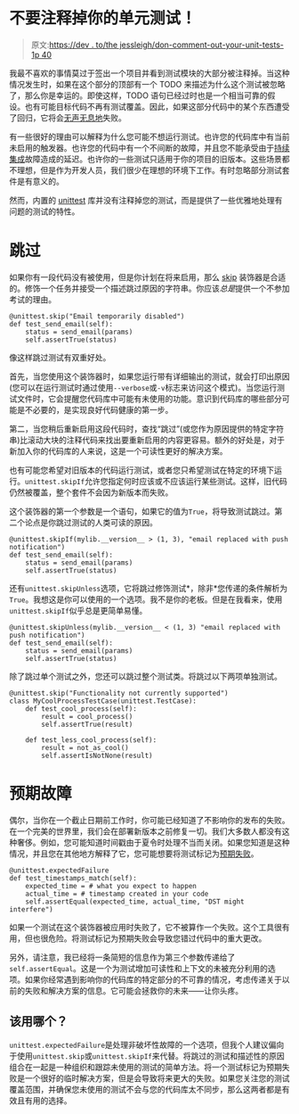 # 不要注释掉你的单元测试！

> 原文:[https://dev . to/the jessleigh/don-comment-out-your-unit-tests-1p 40](https://dev.to/thejessleigh/dont-comment-out-your-unit-tests-1p40)

我最不喜欢的事情莫过于签出一个项目并看到测试模块的大部分被注释掉。当这种情况发生时，如果在这个部分的顶部有一个 TODO 来描述为什么这个测试被忽略了，那么你是幸运的。即使这样，TODO 语句已经过时也是一个相当可靠的假设。也有可能目标代码不再有测试覆盖。因此，如果这部分代码中的某个东西遭受了回归，它将会[无声无息地](https://www.python.org/dev/peps/pep-0020/)失败。

有一些很好的理由可以解释为什么您可能不想运行测试。也许您的代码库中有当前未启用的触发器。也许您的代码中有一个不间断的故障，并且您不能承受由于[持续集成](https://en.wikipedia.org/wiki/Continuous_integration)故障造成的延迟。也许你的一些测试只适用于你的项目的旧版本。这些场景都不理想，但是作为开发人员，我们很少在理想的环境下工作。有时忽略部分测试套件是有意义的。

然而，内置的 [unittest](https://docs.python.org/3/library/unittest.html) 库并没有注释掉您的测试，而是提供了一些优雅地处理有问题的测试的特性。

# 跳过

如果你有一段代码没有被使用，但是你计划在将来启用，那么 [skip](https://docs.python.org/3/library/unittest.html#unittest.skip) 装饰器是合适的。修饰一个任务并接受一个描述跳过原因的字符串。你应该*总是*提供一个不参加考试的理由。

```
@unittest.skip("Email temporarily disabled")
def test_send_email(self):
    status = send_email(params)
    self.assertTrue(status) 
```

像这样跳过测试有双重好处。

首先，当您使用这个装饰器时，如果您运行带有详细输出的测试，就会打印出原因(您可以在运行测试时通过使用`--verbose`或`-v`标志来访问这个模式)。当您运行测试文件时，它会提醒您代码库中可能有未使用的功能。意识到代码库的哪些部分可能是不必要的，是实现良好代码健康的第一步。

第二，当您稍后重新启用这段代码时，查找“跳过”(或您作为原因提供的特定字符串)比滚动大块的注释代码来找出要重新启用的内容更容易。额外的好处是，对于新加入你的代码库的人来说，这是一个可读性更好的解决方案。

也有可能您希望对旧版本的代码运行测试，或者您只希望测试在特定的环境下运行。`unittest.skipIf`允许您指定何时应该或不应该运行某些测试。这样，旧代码仍然被覆盖，整个套件不会因为新版本而失败。

这个装饰器的第一个参数是一个语句，如果它的值为`True`，将导致测试跳过。第二个论点是你跳过测试的人类可读的原因。

```
@unittest.skipIf(mylib.__version__ > (1, 3), "email replaced with push notification")
def test_send_email(self):
    status = send_email(params)
    self.assertTrue(status) 
```

还有`unittest.skipUnless`选项，它将跳过修饰测试*，除非*您传递的条件解析为`True`。我想这是你可以使用的一个选项。我不是你的老板。但是在我看来，使用`unittest.skipIf`似乎总是更简单易懂。

```
@unittest.skipUnless(mylib.__version__ < (1, 3) "email replaced with push notification")
def test_send_email(self):
    status = send_email(params)
    self.assertTrue(status) 
```

除了跳过单个测试之外，您还可以跳过整个测试类。将跳过以下两项单独测试。

```
@unittest.skip("Functionality not currently supported")
class MyCoolProcessTestCase(unittest.TestCase):
    def test_cool_process(self):
        result = cool_process()
        self.assertTrue(result)

    def test_less_cool_process(self):
        result = not_as_cool()
        self.assertIsNotNone(result) 
```

# 预期故障

偶尔，当你在一个截止日期前工作时，你可能已经知道了不影响你的发布的失败。在一个完美的世界里，我们会在部署新版本之前修复一切。我们大多数人都没有这种奢侈。例如，您可能知道时间戳由于夏令时处理不当而关闭。如果您知道是这种情况，并且您在其他地方解释了它，您可能想要将测试标记为[预期失败](https://docs.python.org/3/library/unittest.html#unittest.expectedFailure)。

```
@unittest.expectedFailure
def test_timestamps_match(self):
    expected_time = # what you expect to happen
    actual_time = # timestamp created in your code
    self.assertEqual(expected_time, actual_time, "DST might interfere") 
```

如果一个测试在这个装饰器被应用时失败了，它不被算作一个失败。这个工具很有用，但也很危险。将测试标记为预期失败会导致您错过代码中的重大更改。

另外，请注意，我已经将一条简短的信息作为第三个参数传递给了`self.assertEqual`。这是一个为测试增加可读性和上下文的未被充分利用的选项。如果你经常遇到影响你的代码库的特定部分的不可靠的情况，考虑传递关于以前的失败和解决方案的信息。它可能会拯救你的未来——让你头疼。

## 该用哪个？

`unittest.expectedFailure`是处理非破坏性故障的一个选项，但我个人建议偏向于使用`unittest.skip`或`unittest.skipIf`来代替。将跳过的测试和描述性的原因组合在一起是一种组织和跟踪未使用的测试的简单方法。将一个测试标记为预期失败是一个很好的临时解决方案，但是会导致将来更大的失败。如果您关注您的测试覆盖范围，并确保您未使用的测试不会与您的代码库太不同步，那么这两者都是有效且有用的选择。